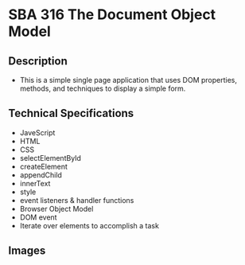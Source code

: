 # SBA 316 The Document Object Model
## Description
 - This is a simple single page application that uses DOM properties, methods, and techniques to display a simple form.
## Technical Specifications
- JaveScript
- HTML
- CSS
- selectElementById
- createElement
- appendChild
- innerText
- style
- event listeners & handler functions
- Browser Object Model
- DOM event
- Iterate over elements to accomplish a task
## Images
